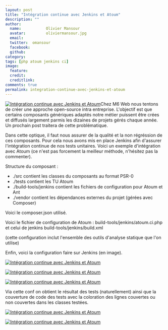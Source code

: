 ```yaml
---
layout: post
title: "Intégration continue avec Jenkins et Atoum"
description: ""
author:
  name:           Olivier Mansour
  avatar:         oliviermansour.jpg
  email:          
  twitter:  omansour      
  facebook:       
  github:    
category: 
tags: [php atoum jenkins ci]
image:
  feature: 
  credit: 
  creditlink: 
comments: true  
permalink: integration-continue-avec-jenkins-et-atoum
---
```


[![Intégration continue avec Jenkins et Atoum](//img.over-blog-kiwi.com/0/00/30/83/201207/ob_2c46e3fd07e3ef492ce44937b9a48330_atoum-logo.png)](http://img.over-blog-kiwi.com/0/00/30/83/201207/ob_2c46e3fd07e3ef492ce44937b9a48330_atoum-logo.png)Chez M6 Web nous tentons de créer une approche open-source intra entreprise. L'objectif est que certains composants génériques adaptés notre métier puissent être crées et diffusés largement parmis les dizaines de projets gérés chaque année. Un prochain post traitera de cette problématique.

Dans cette optique, il faut nous assurer de la qualité et la non régréssion de ces composants. Pour cela nous avons mis en place Jenkins afin d'assurer l'intégration continue de nos tests unitaires. Voici un exemple d'intégration avec Atoum (ce n'est pas forcement la meilleur méthode, n'hésitez pas la commenter).



Structure du composant :

- ./src contient les classes du composants au format PSR-0
- ./tests contient les TU Atoum
- ./build-tools/jenkins contient les fichiers de configuration pour Atoum et Ant
- ./vendor contient les dépendances externes du projet (gérées avec Composer)

Voici le composer.json utilisé.



<script src="https://gist.github.com/3089529.js"></script>
Voici le fichier de configuration de Atoum : build-tools/jenkins/atoum.ci.php et celui de jenkins build-tools/jenkins/build.xml



<script src="https://gist.github.com/3090911.js"></script>
(cette configuration inclut l'ensemble des outils d'analyse statique que l'on utilise)

Enfin, voici la configuration faire sur Jenkins (en image).



[![Intégration continue avec Jenkins et Atoum](http://img.over-blog-kiwi.com/0/00/30/83/201207/ob_e86021_component-redis-config-jenkins.jpg)](http://img.over-blog-kiwi.com/0/00/30/83/201207/ob_e86021_component-redis-config-jenkins.jpg)

[![Intégration continue avec Jenkins et Atoum](http://img.over-blog-kiwi.com/0/00/30/83/201207/ob_570c50_component-redis-config-jenkins-1.jpg)](http://img.over-blog-kiwi.com/0/00/30/83/201207/ob_570c50_component-redis-config-jenkins-1.jpg)

[![Intégration continue avec Jenkins et Atoum](http://img.over-blog-kiwi.com/0/00/30/83/201207/ob_2ef3ad_component-redis-config-jenkins-2.jpg)](http://img.over-blog-kiwi.com/0/00/30/83/201207/ob_2ef3ad_component-redis-config-jenkins-2.jpg)

Via cette conf on obtient le résultat des tests (naturellement) ainsi que la couverture de code des tests avec la coloration des lignes couvertes ou non couvertes dans les classes testées.



[![Intégration continue avec Jenkins et Atoum](http://img.over-blog-kiwi.com/0/00/30/83/201207/ob_93fa0866765de86cb5e0f2daff7108b5_component-redis)](http://img.over-blog-kiwi.com/0/00/30/83/201207/ob_93fa0866765de86cb5e0f2daff7108b5_component-redis)

[![Intégration continue avec Jenkins et Atoum](http://img.over-blog-kiwi.com/0/00/30/83/201207/ob_733b75_jenkins-m6web-fr-view-dev-job-component-redis-las.jpg)](http://img.over-blog-kiwi.com/0/00/30/83/201207/ob_733b75_jenkins-m6web-fr-view-dev-job-component-redis-las.jpg)

